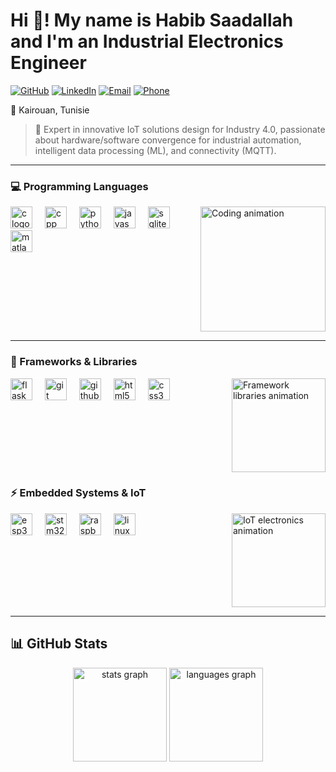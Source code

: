 # Hi 👋! My name is Habib Saadallah and I'm an Industrial Electronics Engineer
[![GitHub](https://img.shields.io/badge/GitHub-Hbib316-181717?style=flat&logo=github)](https://github.com/Hbib316)
[![LinkedIn](https://img.shields.io/badge/LinkedIn-habib--saadallah-0077B5?style=flat&logo=linkedin)](https://www.linkedin.com/in/habib-saadallah-669664260?utm_source=share&utm_campaign=share_via&utm_content=profile&utm_medium=ios_app)
[![Email](https://img.shields.io/badge/Email-habibsaadallah2@gmail.com-D14836?style=flat&logo=gmail)](mailto:habibsaadallah2@gmail.com)
[![Phone](https://img.shields.io/badge/Phone-%2B216%2022869802-25D366?style=flat&logo=phone)](tel:+21622869802)

📍 Kairouan, Tunisie

> 🚀 Expert in innovative IoT solutions design for Industry 4.0, passionate about hardware/software convergence for industrial automation, intelligent data processing (ML), and connectivity (MQTT).

---

### 💻 Programming Languages
<img align="right" height="200" src="https://media.giphy.com/media/qgQUggAC3Pfv687qPC/giphy.gif" alt="Coding animation" />

<div align="left">
  <img src="https://cdn.jsdelivr.net/gh/devicons/devicon/icons/c/c-original.svg" height="35" alt="c logo" />
  <img width="12" />
  <img src="https://cdn.jsdelivr.net/gh/devicons/devicon/icons/cplusplus/cplusplus-original.svg" height="35" alt="cpp logo" />
  <img width="12" />
  <img src="https://cdn.jsdelivr.net/gh/devicons/devicon/icons/python/python-original.svg" height="35" alt="python logo" />
  <img width="12" />
  <img src="https://cdn.jsdelivr.net/gh/devicons/devicon/icons/javascript/javascript-original.svg" height="35" alt="javascript logo" />
  <img width="12" />
  <img src="https://cdn.jsdelivr.net/gh/devicons/devicon/icons/sqlite/sqlite-original.svg" height="35" alt="sqlite logo" />
  <img width="12" />
  <img src="https://cdn.jsdelivr.net/gh/devicons/devicon/icons/matlab/matlab-original.svg" height="35" alt="matlab logo" />
</div>

<br clear="both">

---

### 🔧 Frameworks & Libraries
<img align="right" height="150" src="https://media.giphy.com/media/f3iwJFOVOwuy7K6FFw/giphy.gif" alt="Framework libraries animation" />

<div align="left">
  <img src="https://cdn.jsdelivr.net/gh/devicons/devicon/icons/flask/flask-original.svg" height="35" alt="flask logo" />
  <img width="12" />
  <img src="https://cdn.jsdelivr.net/gh/devicons/devicon/icons/git/git-original.svg" height="35" alt="git logo" />
  <img width="12" />
  <img src="https://cdn.jsdelivr.net/gh/devicons/devicon/icons/github/github-original.svg" height="35" alt="github logo" />
  <img width="12" />
  <img src="https://cdn.jsdelivr.net/gh/devicons/devicon/icons/html5/html5-original.svg" height="35" alt="html5 logo" />
  <img width="12" />
  <img src="https://cdn.jsdelivr.net/gh/devicons/devicon/icons/css3/css3-original.svg" height="35" alt="css3 logo" />
</div>

<br clear="both">

### ⚡ Embedded Systems & IoT
<img align="right" height="150" src="https://media.giphy.com/media/26tn33aiTi1jkl6H6/giphy.gif" alt="IoT electronics animation" />

<div align="left">
  <img src="https://img.shields.io/badge/ESP32-E7352C?style=flat&logo=espressif&logoColor=white" height="35" alt="esp32 logo" />
  <img width="12" />
  <img src="https://img.shields.io/badge/STM32-03234B?style=flat&logo=stmicroelectronics&logoColor=white" height="35" alt="stm32 logo" />
  <img width="12" />
  <img src="https://cdn.jsdelivr.net/gh/devicons/devicon/icons/raspberrypi/raspberrypi-original.svg" height="35" alt="raspberry pi logo" />
  <img width="12" />
  <img src="https://cdn.jsdelivr.net/gh/devicons/devicon/icons/linux/linux-original.svg" height="35" alt="linux logo" />
</div>

<br clear="both">

---

## 📊 GitHub Stats
<div align="center">
  <img src="https://github-readme-stats.vercel.app/api?username=Hbib316&hide_title=false&hide_rank=false&show_icons=true&include_all_commits=true&count_private=true&disable_animations=false&theme=tokyonight&locale=en&hide_border=false" height="150" alt="stats graph"  />
  <img src="https://github-readme-stats.vercel.app/api/top-langs?username=Hbib316&locale=en&hide_title=false&layout=compact&card_width=320&langs_count=8&theme=tokyonight&hide_border=false" height="150" alt="languages graph"  />
</div>
